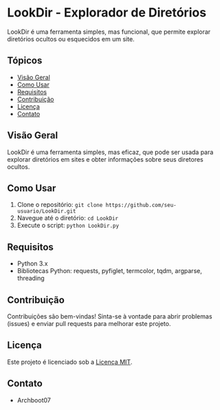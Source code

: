 <!-- Título do Projeto -->
# LookDir - Explorador de Diretórios

<!-- Descrição do Projeto -->
LookDir é uma ferramenta simples, mas funcional, que permite explorar diretórios ocultos ou esquecidos em um site.


<!-- Tópicos ou Índice -->
## Tópicos
- [Visão Geral](#visão-geral)
- [Como Usar](#como-usar)
- [Requisitos](#requisitos)
- [Contribuição](#contribuição)
- [Licença](#licença)
- [Contato](#contato)

<!-- Visão Geral -->
## Visão Geral
LookDir é uma ferramenta simples, mas eficaz, que pode ser usada para explorar diretórios em sites e obter informações sobre seus diretores ocultos.

<!-- Como Usar -->
## Como Usar
1. Clone o repositório: `git clone https://github.com/seu-usuario/LookDir.git`
2. Navegue até o diretório: `cd LookDir`
3. Execute o script: `python LookDir.py`

<!-- Requisitos -->
## Requisitos
- Python 3.x
- Bibliotecas Python: requests, pyfiglet, termcolor, tqdm, argparse, threading 

<!-- Contribuição -->
## Contribuição
Contribuições são bem-vindas! Sinta-se à vontade para abrir problemas (issues) e enviar pull requests para melhorar este projeto.

<!-- Licença -->
## Licença
Este projeto é licenciado sob a [Licença MIT](LICENSE).

<!-- Contato -->
## Contato
- Archboot07




